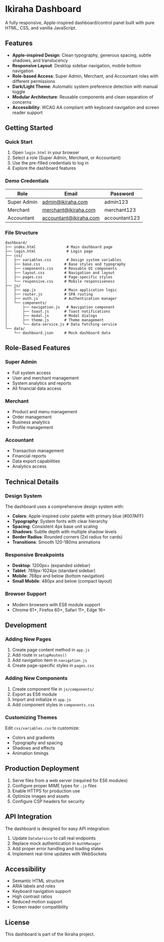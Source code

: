 # Ikiraha Dashboard

A fully responsive, Apple-inspired dashboard/control panel built with pure HTML, CSS, and vanilla JavaScript.

## Features

- **Apple-inspired Design**: Clean typography, generous spacing, subtle shadows, and translucency
- **Responsive Layout**: Desktop sidebar navigation, mobile bottom navigation
- **Role-based Access**: Super Admin, Merchant, and Accountant roles with different permissions
- **Dark/Light Theme**: Automatic system preference detection with manual toggle
- **Modular Architecture**: Reusable components and clean separation of concerns
- **Accessibility**: WCAG AA compliant with keyboard navigation and screen reader support

## Getting Started

### Quick Start

1. Open `login.html` in your browser
2. Select a role (Super Admin, Merchant, or Accountant)
3. Use the pre-filled credentials to log in
4. Explore the dashboard features

### Demo Credentials

| Role | Email | Password |
|------|-------|----------|
| Super Admin | admin@ikiraha.com | admin123 |
| Merchant | merchant@ikiraha.com | merchant123 |
| Accountant | accountant@ikiraha.com | accountant123 |

### File Structure

```
dashboard/
├── index.html              # Main dashboard page
├── login.html              # Login page
├── css/
│   ├── variables.css       # Design system variables
│   ├── base.css           # Base styles and typography
│   ├── components.css     # Reusable UI components
│   ├── layout.css         # Navigation and layout
│   ├── pages.css          # Page-specific styles
│   └── responsive.css     # Mobile responsiveness
├── js/
│   ├── app.js             # Main application logic
│   ├── router.js          # SPA routing
│   ├── auth.js            # Authentication manager
│   └── components/
│       ├── navigation.js   # Navigation component
│       ├── toast.js       # Toast notifications
│       ├── modal.js       # Modal dialogs
│       ├── theme.js       # Theme management
│       └── data-service.js # Data fetching service
└── data/
    └── dashboard.json     # Mock dashboard data
```

## Role-Based Features

### Super Admin
- Full system access
- User and merchant management
- System analytics and reports
- All financial data access

### Merchant
- Product and menu management
- Order management
- Business analytics
- Profile management

### Accountant
- Transaction management
- Financial reports
- Data export capabilities
- Analytics access

## Technical Details

### Design System

The dashboard uses a comprehensive design system with:
- **Colors**: Apple-inspired color palette with primary blue (#007AFF)
- **Typography**: System fonts with clear hierarchy
- **Spacing**: Consistent 4px base unit scaling
- **Shadows**: Subtle depth with multiple shadow levels
- **Border Radius**: Rounded corners (2xl radius for cards)
- **Transitions**: Smooth 120-180ms animations

### Responsive Breakpoints

- **Desktop**: 1200px+ (expanded sidebar)
- **Tablet**: 769px-1024px (standard sidebar)
- **Mobile**: 768px and below (bottom navigation)
- **Small Mobile**: 480px and below (compact layout)

### Browser Support

- Modern browsers with ES6 module support
- Chrome 61+, Firefox 60+, Safari 11+, Edge 16+

## Development

### Adding New Pages

1. Create page content method in `app.js`
2. Add route in `setupRoutes()`
3. Add navigation item in `navigation.js`
4. Create page-specific styles in `pages.css`

### Adding New Components

1. Create component file in `js/components/`
2. Export as ES6 module
3. Import and initialize in `app.js`
4. Add component styles in `components.css`

### Customizing Themes

Edit `css/variables.css` to customize:
- Colors and gradients
- Typography and spacing
- Shadows and effects
- Animation timings

## Production Deployment

1. Serve files from a web server (required for ES6 modules)
2. Configure proper MIME types for `.js` files
3. Enable HTTPS for production use
4. Optimize images and assets
5. Configure CSP headers for security

## API Integration

The dashboard is designed for easy API integration:

1. Update `DataService` to call real endpoints
2. Replace mock authentication in `AuthManager`
3. Add proper error handling and loading states
4. Implement real-time updates with WebSockets

## Accessibility

- Semantic HTML structure
- ARIA labels and roles
- Keyboard navigation support
- High contrast ratios
- Reduced motion support
- Screen reader compatibility

## License

This dashboard is part of the Ikiraha project.
